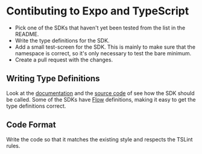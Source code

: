 # Contibuting to Expo and TypeScript

* Pick one of the SDKs that haven't yet been tested from the list in the README.
* Write the type definitions for the SDK.
* Add a small test-screen for the SDK. This is mainly to make sure that the namespace is correct, so it's only necessary to test the bare minimum.
* Create a pull request with the changes.

## Writing Type Definitions

Look at the [documentation](https://docs.expo.io/versions/latest/index.html) and the [source code](https://github.com/expo/expo-sdk/tree/master/src) of see how the SDK should be called. Some of the SDKs have [Flow](https://flow.org/) definitions, making it easy to get the type definitions correct. 

## Code Format

Write the code so that it matches the existing style and respects the TSLint rules.
